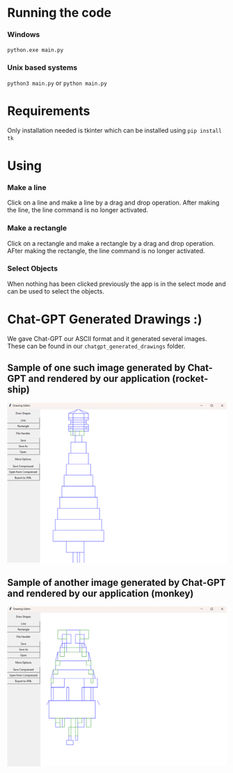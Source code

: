 # Running the code

### Windows

`python.exe main.py`

### Unix based systems

`python3 main.py` or `python main.py`

# Requirements

Only installation needed is tkinter which can be installed using `pip install tk`

# Using 

### Make a line
Click on a line and make a line by a drag and drop operation. After making the line, the line command is no longer activated.

### Make a rectangle
Click on a rectangle and make a rectangle by a drag and drop operation. AFter making the rectangle, the line command is no longer activated.

### Select Objects
When nothing has been clicked previously the app is in the select mode and can be used to select the objects.

# Chat-GPT Generated Drawings :)
We gave Chat-GPT our ASCII format and it generated several images. These can be found in our `chatgpt_generated_drawings` folder.

## Sample of one such image generated by Chat-GPT and rendered by our application (rocket-ship)

![rocket_ship](rocket_ship.png)


## Sample of another image generated by Chat-GPT and rendered by our application (monkey)

![monkey](monkey.png)

